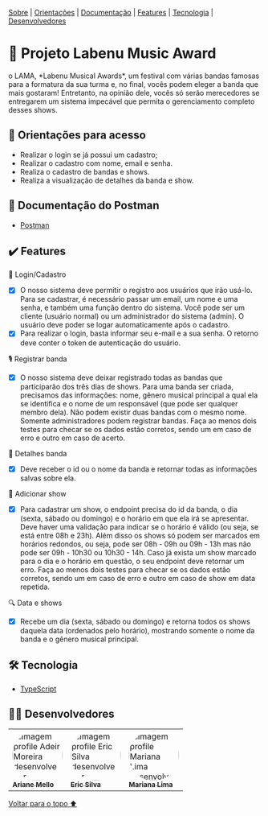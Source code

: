 <p>
<a href="#sobre">Sobre</a> |
<a href="#orientacoes">Orientações</a> |
<a href="documentação">Documentação</a> |
<a href="#features">Features</a> |
<a href="#tecnologia">Tecnologia</a> |
<a href="#desenvolvedores">Desenvolvedores</a>
</p>

<h1 id="sobre">📕 Projeto Labenu Music Award</h1>

<p>o LAMA, *Labenu Musical Awards*, um festival  com várias bandas famosas para a formatura da sua turma e, no final, vocês podem eleger a banda que mais gostaram! Entretanto, na opinião dele, vocês só serão merecedores se entregarem um sistema impecável que permita o gerenciamento completo desses shows.</p>

<h2 id="orientacoes">🚨 Orientações para acesso</h2>

- Realizar o login se já possui um cadastro;
- Realizar o cadastro com nome, email e senha.
- Realiza o cadastro de bandas e shows.
- Realiza a visualização de detalhes da banda e show.

<h2 id="documentação">📃 Documentação do Postman</h2>

- [Postman]()

<h2 id="features">✔️ Features</h2>

👤 Login/Cadastro

- [x] O nosso sistema deve permitir o registro aos usuários que irão usá-lo. Para se cadastrar, é necessário passar um email, um nome e uma senha, e também uma função dentro do sistema. Você pode ser um cliente (usuário normal) ou um administrador do sistema (admin). O usuário deve poder se logar automaticamente após o cadastro.
- [x] Para realizar o login, basta informar seu e-mail e a sua senha. O retorno deve conter o token de autenticação do usuário.

🎙 Registrar banda

- [x] O nosso sistema deve deixar registrado todas as bandas que participarão dos três dias de shows. Para uma banda ser criada, precisamos das informações: nome, gênero musical principal a qual ela se identifica e o nome de um responsável (que pode ser qualquer membro dela). Não podem existir duas bandas com o mesmo nome. Somente administradores podem registrar bandas. Faça ao menos dois testes para checar se os dados estão corretos, sendo um em caso de erro e outro em caso de acerto.

🎸 Detalhes banda

- [x] Deve receber o id ou o nome da banda e retornar todas as informações salvas sobre ela.

📅 Adicionar show

- [x] Para cadastrar um show, o endpoint precisa do id da banda, o dia (sexta, sábado ou domingo) e o horário em que ela irá se apresentar. Deve haver uma validação para indicar se o horário é válido (ou seja, se está entre 08h e 23h). Além disso os shows só podem ser marcados em horários redondos, ou seja, pode ser 08h - 09h ou 09h - 13h mas não pode ser 09h - 10h30 ou 10h30 - 14h. Caso já exista um show marcado para o dia e o horário em questão, o seu endpoint deve retornar um erro. Faça ao menos dois testes para checar se os dados estão corretos, sendo um em caso de erro e outro em caso de show em data repetida.

🔍 Data e shows

- [x] Recebe um dia (sexta, sábado ou domingo) e retorna todos os shows daquela data (ordenados pelo horário), mostrando somente o nome da banda e o gênero musical principal.


 <h2 id="tecnologia">🛠 Tecnologia</h2>

- [TypeScript](https://www.typescriptlang.org/)

<h2 id="desenvolvedores">👨‍💻 Desenvolvedores</h2>
<table>         
<td><a href="https://github.com/future4code/silveira-Adeir-Maia"><img style="border-radius: 50%;" src="https://avatars.githubusercontent.com/u/98994187?v=4" width="100px;" alt="Imagem profile Adeir Moreira desenvolvedor"/><br /><sub><b>Ariane Mello </b></sub></a><br /> 
<td><a href="https://github.com/future4code/silveira-Eric-Silva"><img style="border-radius: 50%;" src="https://avatars.githubusercontent.com/u/99001809?v=4" width="100px;" alt="Imagem profile Eric Silva desenvolvedor"/><br /><sub><b>Eric Silva </b></sub></a><br />
<td><a href="https://github.com/future4code/silveira-Mariana-Lima"><img style="border-radius: 50%;" src="https://avatars.githubusercontent.com/u/98923335?v=4" width="100px;" alt="Imagem profile Mariana Lima desenvolvedora"/><br /><sub><b>Mariana Lima</b></sub></a><br />
  
</table>

<a href="#voltar">Voltar para o topo ⬆️</a>
